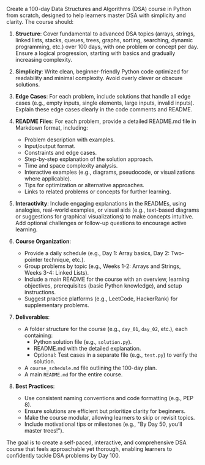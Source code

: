 Create a 100-day Data Structures and Algorithms (DSA) course in Python from scratch, designed to help learners master DSA with simplicity and clarity. The course should:

1. **Structure**: Cover fundamental to advanced DSA topics (arrays, strings, linked lists, stacks, queues, trees, graphs, sorting, searching, dynamic programming, etc.) over 100 days, with one problem or concept per day. Ensure a logical progression, starting with basics and gradually increasing complexity.

2. **Simplicity**: Write clean, beginner-friendly Python code optimized for readability and minimal complexity. Avoid overly clever or obscure solutions.

3. **Edge Cases**: For each problem, include solutions that handle all edge cases (e.g., empty inputs, single elements, large inputs, invalid inputs). Explain these edge cases clearly in the code comments and README.

4. **README Files**: For each problem, provide a detailed README.md file in Markdown format, including:
   - Problem description with examples.
   - Input/output format.
   - Constraints and edge cases.
   - Step-by-step explanation of the solution approach.
   - Time and space complexity analysis.
   - Interactive examples (e.g., diagrams, pseudocode, or visualizations where applicable).
   - Tips for optimization or alternative approaches.
   - Links to related problems or concepts for further learning.

5. **Interactivity**: Include engaging explanations in the READMEs, using analogies, real-world examples, or visual aids (e.g., text-based diagrams or suggestions for graphical visualizations) to make concepts intuitive. Add optional challenges or follow-up questions to encourage active learning.

6. **Course Organization**:
   - Provide a daily schedule (e.g., Day 1: Array basics, Day 2: Two-pointer technique, etc.).
   - Group problems by topic (e.g., Weeks 1-2: Arrays and Strings, Weeks 3-4: Linked Lists).
   - Include a main README for the course with an overview, learning objectives, prerequisites (basic Python knowledge), and setup instructions.
   - Suggest practice platforms (e.g., LeetCode, HackerRank) for supplementary problems.

7. **Deliverables**:
   - A folder structure for the course (e.g., `day_01`, `day_02`, etc.), each containing:
     - Python solution file (e.g., `solution.py`).
     - README.md with the detailed explanation.
     - Optional: Test cases in a separate file (e.g., `test.py`) to verify the solution.
   - A `course_schedule.md` file outlining the 100-day plan.
   - A main `README.md` for the entire course.

8. **Best Practices**:
   - Use consistent naming conventions and code formatting (e.g., PEP 8).
   - Ensure solutions are efficient but prioritize clarity for beginners.
   - Make the course modular, allowing learners to skip or revisit topics.
   - Include motivational tips or milestones (e.g., "By Day 50, you’ll master trees!").

The goal is to create a self-paced, interactive, and comprehensive DSA course that feels approachable yet thorough, enabling learners to confidently tackle DSA problems by Day 100.